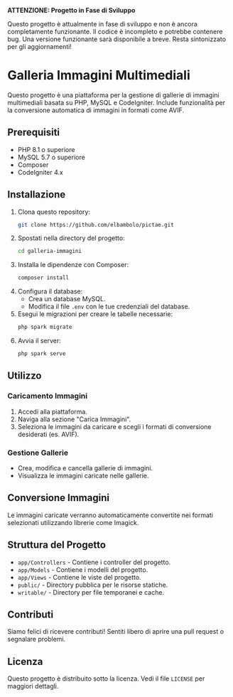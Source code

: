 **ATTENZIONE: Progetto in Fase di Sviluppo**

Questo progetto è attualmente in fase di sviluppo e non è ancora completamente funzionante. Il codice è incompleto e potrebbe contenere bug. Una versione funzionante sarà disponibile a breve. Resta sintonizzato per gli aggiornamenti!


# Galleria Immagini Multimediali

Questo progetto è una piattaforma per la gestione di gallerie di immagini multimediali basata su PHP, MySQL e CodeIgniter. Include funzionalità per la conversione automatica di immagini in formati come AVIF.

## Prerequisiti

- PHP 8.1 o superiore
- MySQL 5.7 o superiore
- Composer
- CodeIgniter 4.x

## Installazione

1. Clona questo repository:
    ```bash
    git clone https://github.com/elbambolo/pictae.git
    ```
2. Spostati nella directory del progetto:
    ```bash
    cd galleria-immagini
    ```
3. Installa le dipendenze con Composer:
    ```bash
    composer install
    ```
4. Configura il database:
    - Crea un database MySQL.
    - Modifica il file `.env` con le tue credenziali del database.
5. Esegui le migrazioni per creare le tabelle necessarie:
    ```bash
    php spark migrate
    ```
6. Avvia il server:
    ```bash
    php spark serve
    ```

## Utilizzo

### Caricamento Immagini

1. Accedi alla piattaforma.
2. Naviga alla sezione "Carica Immagini".
3. Seleziona le immagini da caricare e scegli i formati di conversione desiderati (es. AVIF).

### Gestione Gallerie

- Crea, modifica e cancella gallerie di immagini.
- Visualizza le immagini caricate nelle gallerie.

## Conversione Immagini

Le immagini caricate verranno automaticamente convertite nei formati selezionati utilizzando librerie come Imagick.

## Struttura del Progetto

- `app/Controllers` - Contiene i controller del progetto.
- `app/Models` - Contiene i modelli del progetto.
- `app/Views` - Contiene le viste del progetto.
- `public/` - Directory pubblica per le risorse statiche.
- `writable/` - Directory per file temporanei e cache.

## Contributi

Siamo felici di ricevere contributi! Sentiti libero di aprire una pull request o segnalare problemi.

## Licenza

Questo progetto è distribuito sotto la licenza. Vedi il file `LICENSE` per maggiori dettagli.
